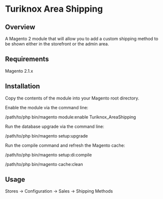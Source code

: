 # Turiknox Area Shipping

## Overview

A Magento 2 module that will allow you to add a custom shipping method to be shown either in the storefront or the admin area.

## Requirements

Magento 2.1.x

## Installation

Copy the contents of the module into your Magento root directory.

Enable the module via the command line:

/path/to/php bin/magento module:enable Turiknox_AreaShipping

Run the database upgrade via the command line:

/path/to/php bin/magento setup:upgrade

Run the compile command and refresh the Magento cache:

/path/to/php bin/magento setup:di:compile 

/path/to/php bin/magento cache:clean


## Usage

Stores -> Configuration -> Sales -> Shipping Methods
